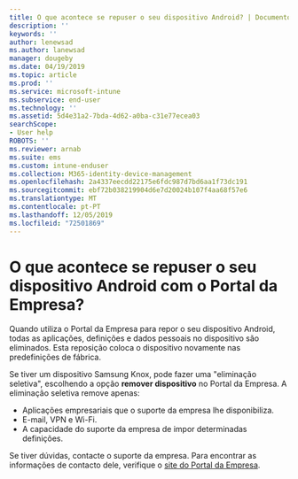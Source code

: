 ```yaml
---
title: O que acontece se repuser o seu dispositivo Android? | Documentos da Microsoft
description: ''
keywords: ''
author: lenewsad
ms.author: lanewsad
manager: dougeby
ms.date: 04/19/2019
ms.topic: article
ms.prod: ''
ms.service: microsoft-intune
ms.subservice: end-user
ms.technology: ''
ms.assetid: 5d4e31a2-7bda-4d62-a0ba-c31e77ecea03
searchScope:
- User help
ROBOTS: ''
ms.reviewer: arnab
ms.suite: ems
ms.custom: intune-enduser
ms.collection: M365-identity-device-management
ms.openlocfilehash: 2a4337eecdd22175e6fdc987d7bd6aa1f73dc191
ms.sourcegitcommit: ebf72b038219904d6e7d20024b107f4aa68f57e6
ms.translationtype: MT
ms.contentlocale: pt-PT
ms.lasthandoff: 12/05/2019
ms.locfileid: "72501869"
---
```

# <a name="what-happens-if-you-reset-your-android-device-using-the-company-portal"></a>O que acontece se repuser o seu dispositivo Android com o Portal da Empresa?

Quando utiliza o Portal da Empresa para repor o seu dispositivo Android, todas as aplicações, definições e dados pessoais no dispositivo são eliminados. Esta reposição coloca o dispositivo novamente nas predefinições de fábrica.

Se tiver um dispositivo Samsung Knox, pode fazer uma "eliminação seletiva", escolhendo a opção **remover dispositivo** no Portal da Empresa. A eliminação seletiva remove apenas:

- Aplicações empresariais que o suporte da empresa lhe disponibiliza.
- E-mail, VPN e Wi-Fi.
- A capacidade do suporte da empresa de impor determinadas definições.

Se tiver dúvidas, contacte o suporte da empresa. Para encontrar as informações de contacto dele, verifique o [site do Portal da Empresa](https://go.microsoft.com/fwlink/?linkid=2010980).
